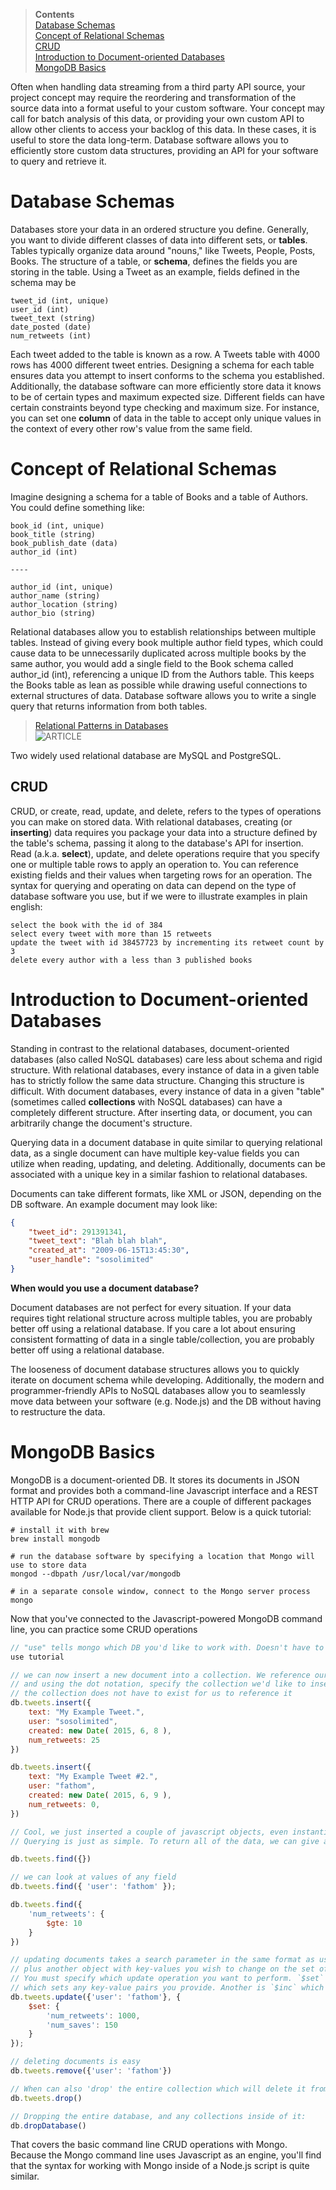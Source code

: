 > **Contents**  
> [Database Schemas](#database-schemas)  
> [Concept of Relational Schemas](#concept-of-relational-schemas)  
> [CRUD](#crud)  
> [Introduction to Document-oriented Databases](#introduction-to-document-oriented-databases)  
> [MongoDB Basics](#mongodb-basics)  

Often when handling data streaming from a third party API source, your project concept may require the reordering and transformation of the source data into a format useful to your custom software. Your concept may call for batch analysis of this data, or providing your own custom API to allow other clients to access your backlog of this data. In these cases, it is useful to store the data long-term. Database software allows you to efficiently store custom data structures, providing an API for your software to query and retrieve it.

# Database Schemas

Databases store your data in an ordered structure you define. Generally, you want to divide different classes of data into different sets, or **tables**. Tables typically organize data around "nouns," like Tweets, People, Posts, Books. The structure of a table, or **schema**, defines the fields you are storing in the table. Using a Tweet as an example, fields defined in the schema may be 

```
tweet_id (int, unique)
user_id (int)
tweet_text (string)
date_posted (date)
num_retweets (int)
```

Each tweet added to the table is known as a row. A Tweets table with 4000 rows has 4000 different tweet entries. Designing a schema for each table ensures data you attempt to insert conforms to the schema you established. Additionally, the database software can more efficiently store data it knows to be of certain types and maximum expected size. Different fields can have certain constraints beyond type checking and maximum size. For instance, you can set one **column** of data in the table to accept only unique values in the context of every other row's value from the same field.

# Concept of Relational Schemas

Imagine designing a schema for a table of Books and a table of Authors. You could define something like:

```
book_id (int, unique)
book_title (string)
book_publish_date (data)
author_id (int)

----

author_id (int, unique)
author_name (string)
author_location (string)
author_bio (string)
```

Relational databases allow you to establish relationships between multiple tables. Instead of giving every book multiple author field types, which could cause data to be unnecessarily duplicated across multiple books by the same author, you would add a single field to the Book schema called author_id (int), referencing a unique ID from the Authors table. This keeps the Books table as lean as possible while drawing useful connections to external structures of data. Database software allows you to write a single query that returns information from both tables.

> <a href="http://code.tutsplus.com/articles/sql-for-beginners-part-3-database-relationships--net-8561" target="_blank">Relational Patterns in Databases</a>    
> ![ARTICLE](https://github.com/sosolimited/Web-Handbook/blob/master/images/links/tag_article.png)  

Two widely used relational database are MySQL and PostgreSQL.

## CRUD

CRUD, or create, read, update, and delete, refers to the types of operations you can make on stored data. With relational databases, creating (or **inserting**) data requires you package your data into a structure defined by the table's schema, passing it along to the database's API for insertion. Read (a.k.a. **select**), update, and delete operations require that you specify one or multiple table rows to apply an operation to. You can reference existing fields and their values when targeting rows for an operation. The syntax for querying and operating on data can depend on the type of database software you use, but if we were to illustrate examples in plain english:

```
select the book with the id of 384
select every tweet with more than 15 retweets
update the tweet with id 38457723 by incrementing its retweet count by 3
delete every author with a less than 3 published books
```

# Introduction to Document-oriented Databases

Standing in contrast to the relational databases, document-oriented databases (also called NoSQL databases) care less about schema and rigid structure. With relational databases, every instance of data in a given table has to strictly follow the same data structure. Changing this structure is difficult. With document databases, every instance of data in a given "table" (sometimes called **collections** with NoSQL databases) can have a completely different structure. After inserting data, or document, you can arbitrarily change the document's structure.

Querying data in a document database in quite similar to querying relational data, as a single document can have multiple key-value fields you can utilize when reading, updating, and deleting. Additionally, documents can be associated with a unique key in a similar fashion to relational databases.

Documents can take different formats, like XML or JSON, depending on the DB software. An example document may look like:

```json
{
    "tweet_id": 291391341,
    "tweet_text": "Blah blah blah",
    "created_at": "2009-06-15T13:45:30",
    "user_handle": "sosolimited"
}
```

**When would you use a document database?**

Document databases are not perfect for every situation. If your data requires tight relational structure across multiple tables, you are probably better off using a relational database. If you care a lot about ensuring consistent formatting of data in a single table/collection, you are probably better off using a relational database.

The looseness of document database structures allows you to quickly iterate on document schema while developing. Additionally, the modern and programmer-friendly APIs to NoSQL databases allow you to seamlessly move data between your software (e.g. Node.js) and the DB without having to restructure the data.

# MongoDB Basics

MongoDB is a document-oriented DB. It stores its documents in JSON format and provides both a command-line Javascript interface and a REST HTTP API for CRUD operations. There are a couple of different packages available for Node.js that provide client support. Below is a quick tutorial:

```
# install it with brew
brew install mongodb

# run the database software by specifying a location that Mongo will use to store data
mongod --dbpath /usr/local/var/mongodb

# in a separate console window, connect to the Mongo server process
mongo
```

Now that you've connected to the Javascript-powered MongoDB command line, you can practice some CRUD operations

```javascript
// "use" tells mongo which DB you'd like to work with. Doesn't have to exist yet.
use tutorial

// we can now insert a new document into a collection. We reference our tutorial db with 'db'
// and using the dot notation, specify the collection we'd like to insert into. Like "using" a DB,
// the collection does not have to exist for us to reference it
db.tweets.insert({
    text: "My Example Tweet.",
    user: "sosolimited",
    created: new Date( 2015, 6, 8 ),
    num_retweets: 25
})

db.tweets.insert({
    text: "My Example Tweet #2.",
    user: "fathom",
    created: new Date( 2015, 6, 9 ),
    num_retweets: 0,
})

// Cool, we just inserted a couple of javascript objects, even instantiating a JS Date object.
// Querying is just as simple. To return all of the data, we can give an empty query object:

db.tweets.find({})

// we can look at values of any field
db.tweets.find({ 'user': 'fathom' });

db.tweets.find({
    'num_retweets': {
        $gte: 10
    }
})

// updating documents takes a search parameter in the same format as used by find(), 
// plus another object with key-values you wish to change on the set of matched documents. 
// You must specify which update operation you want to perform. `$set` is a common one, 
// which sets any key-value pairs you provide. Another is `$inc` which increments a property.
db.tweets.update({'user': 'fathom'}, {
    $set: { 
        'num_retweets': 1000, 
        'num_saves': 150
    }
});

// deleting documents is easy
db.tweets.remove({'user': 'fathom'})

// When can also 'drop' the entire collection which will delete it from the database:
db.tweets.drop()

// Dropping the entire database, and any collections inside of it:
db.dropDatabase()
```

That covers the basic command line CRUD operations with Mongo. Because the Mongo command line uses Javascript as an engine, you'll find that the syntax for working with Mongo inside of a Node.js script is quite similar. 